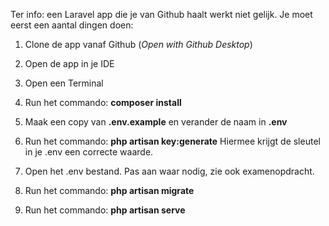 Ter info: een Laravel app die je van Github haalt werkt niet gelijk. Je moet eerst een aantal dingen doen:

1. Clone de app vanaf Github (_Open with Github Desktop_)

2. Open de app in je IDE

3. Open een Terminal

4. Run het commando: **composer install**

5. Maak een copy van **.env.example** en verander de naam in **.env**

6. Run het commando: **php artisan key:generate**
 Hiermee krijgt de sleutel in je .env een correcte waarde.

7. Open het .env bestand. Pas aan waar nodig, zie ook examenopdracht.

8. Run het commando: **php artisan migrate**

9. Run het commando: **php artisan serve**